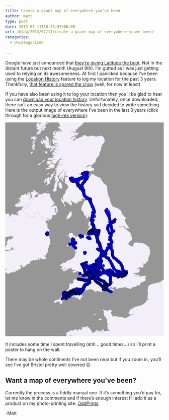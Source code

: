 ```yaml
---
title: Create a giant map of everywhere you’ve been
author: matt
type: post
date: 2013-07-11T16:35:57+00:00
url: /blog/2013/07/11/create-a-giant-map-of-everywhere-youve-been/
categories:
  - Uncategorized

---
```

Google have just announced that [they’re giving Latitude the boot][1]. Not in the distant future but next month (August 9th). I’m gutted as I was just getting used to relying on its awesomeness. At first I panicked because I’ve been using the [Location History][2] feature to log my location for the past 3 years. Thankfully, [that feature is spared the chop][3] (well, for now at least).

If you have also been using it to log your location then you’ll be glad to hear you can [download your location history][4]. Unfortunately, once downloaded, there isn’t an easy way to view the history so I decided to write something. Here is the output image of everywhere I’ve been in the last 3 years (click through for a glorious [high-res version][5]):

[![Map of where I've been for 3 years](/wp-content/uploads/2013/07/GPS_tracking_points.jpg) ][5]

It includes some time I spent travelling (ahh… good times…) so I’ll print a poster to hang on the wall.

There may be whole continents I’ve not been near but if you zoom in, you’ll see I’ve got Bristol pretty well covered 😉

## Want a map of everywhere you’ve been?

Currently the process is a fiddly manual one. If it’s something you’d pay for, let me know in the comments and if there’s enough interest I’ll add it as a product on my photo-printing site: [OddPrints][6].

-Matt

 [1]: http://www.theregister.co.uk/2013/07/10/google_loses_latitude_in_maps_app_shakeup/
 [2]: https://maps.google.com/locationhistory/
 [3]: https://support.google.com/gmm/answer/3001634
 [4]: https://www.google.com/takeout/#custom:latitude "Download location history"
 [5]: /wp-content/uploads/2013/07/gps-large.png
 [6]: http://www.oddprints.com